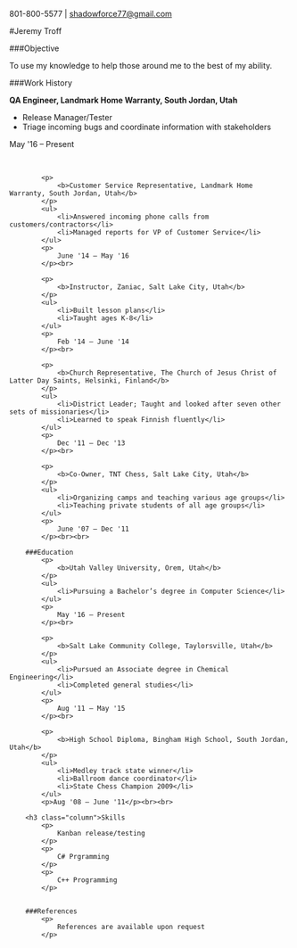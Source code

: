 801-800-5577 | shadowforce77@gmail.com

#Jeremy Troff

###Objective

To use my knowledge to help those around me to the best of my ability.
    
###Work History
            <p>
                <b>QA Engineer, Landmark Home Warranty, South Jordan, Utah</b>
            </p>
            <ul>
                <li>Release Manager/Tester</li>
                <li>Triage incoming bugs and coordinate information with stakeholders</li>
            </ul>
            <p>
                May '16 – Present
            </p><br>

            <p>
                <b>Customer Service Representative, Landmark Home Warranty, South Jordan, Utah</b>
            </p>
            <ul>
                <li>Answered incoming phone calls from customers/contractors</li>
                <li>Managed reports for VP of Customer Service</li>
            </ul>
            <p>
                June '14 – May '16
            </p><br>

            <p>
                <b>Instructor, Zaniac, Salt Lake City, Utah</b>
            </p>
            <ul>
                <li>Built lesson plans</li>
                <li>Taught ages K-8</li>
            </ul>
            <p>
                Feb '14 – June '14
            </p><br>

            <p>
                <b>Church Representative, The Church of Jesus Christ of Latter Day Saints, Helsinki, Finland</b>
            </p>
            <ul>
                <li>District Leader; Taught and looked after seven other sets of missionaries</li>
                <li>Learned to speak Finnish fluently</li>
            </ul>
            <p>
                Dec '11 – Dec '13
            </p><br>

            <p>
                <b>Co-Owner, TNT Chess, Salt Lake City, Utah</b>
            </p>
            <ul>
                <li>Organizing camps and teaching various age groups</li>
                <li>Teaching private students of all age groups</li>
            </ul>
            <p>
                June '07 – Dec '11
            </p><br><br>
    
        ###Education
            <p>
                <b>Utah Valley University, Orem, Utah</b>
            </p>
            <ul>
                <li>Pursuing a Bachelor’s degree in Computer Science</li>
            </ul>
            <p>
                May '16 – Present
            </p><br>

            <p>
                <b>Salt Lake Community College, Taylorsville, Utah</b>
            </p>
            <ul>
                <li>Pursued an Associate degree in Chemical Engineering</li>
                <li>Completed general studies</li>
            </ul>
            <p>
                Aug '11 – May '15
            </p><br>

            <p>
                <b>High School Diploma, Bingham High School, South Jordan, Utah</b>
            </p>
            <ul>
                <li>Medley track state winner</li>
                <li>Ballroom dance coordinator</li>
                <li>State Chess Champion 2009</li>
            </ul>
            <p>Aug '08 – June '11</p><br><br>
    
        <h3 class="column">Skills
            <p>
                Kanban release/testing
            </p>
            <p>
                C# Prgramming
            </p>
            <p>
                C++ Programming
            </p>
            
    
        ###References
            <p>
                References are available upon request
            </p>
    

</body>
</html>
